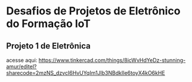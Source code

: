 # Desafios de Projetos de Eletrônico do Formação IoT

## Projeto 1 de Eletrônica

acesse aqui: https://www.tinkercad.com/things/8icWvHdYeDz-stunning-amur/editel?sharecode=2mzNS_dzvcI6HvUYqIm1Jlb3NBdkIIe6toyX4kO6kHE
